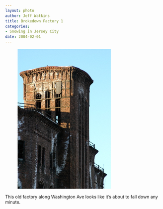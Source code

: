 ```yaml
--- 
layout: photo
author: Jeff Watkins
title: Brokedown Factory 1
categories: 
- Snowing in Jersey City
date: 2004-02-01
---
```


<figure><img class="photo" src="/photos/IMG_0642.jpg"></figure>

This old factory along Washington Ave looks like it’s about to fall down any
minute.

